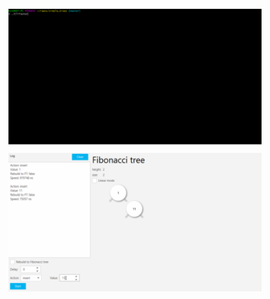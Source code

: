 ![alt text](https://github.com/RotiVP/simple_trees/blob/master/imgs/CliTester.gif "")

![alt text](https://github.com/RotiVP/simple_trees/blob/master/imgs/GuiTester.gif "")
